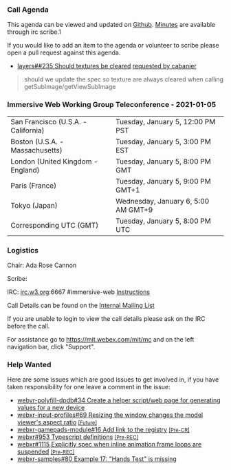 ### Call Agenda

This agenda can be viewed and updated on [Github](https://github.com/immersive-web/administrivia/blob/main/meetings/wg/2021-01-05-Immersive_Web_Working_Group_Teleconference-agenda.md). [Minutes](https://www.w3.org/2021/12/15-immersive-web-minutes.html) are available through irc scribe.1

If you would like to add an item to the agenda or volunteer to scribe please open a pull request against this agenda.

* [layers##235 Should textures be cleared](https://github.com/immersive-web/layers/issues/235) [requested by cabanier](https://github.com/immersive-web/layers/issues/235#issuecomment-747046857)
>  should we update the spec so texture are always cleared when calling getSubImage/getViewSubImage

### Immersive Web Working Group Teleconference - 2021-01-05

<table>
<tr><td> San Francisco (U.S.A. - California) <td> Tuesday, January 5, 12:00 PM PST
<tr><td> Boston (U.S.A. - Massachusetts) <td> Tuesday, January 5, 3:00 PM EST
<tr><td> London (United Kingdom - England) <td> Tuesday, January 5, 8:00 PM GMT
<tr><td> Paris (France) <td> Tuesday, January 5, 9:00 PM GMT+1
<tr><td> Tokyo (Japan) <td> Wednesday, January 6, 5:00 AM GMT+9
<tr><td> Corresponding UTC (GMT) <td> Tuesday, January 5, 8:00 PM UTC
</table>

### Logistics

Chair: Ada Rose Cannon

Scribe:

IRC: [irc.w3.org](http://irc.w3.org/):6667 #immersive-web [Instructions](https://github.com/immersive-web/administrivia/blob/main/IRC.md)

Call Details can be found on the [Internal Mailing List](https://lists.w3.org/Archives/Member/internal-immersive-web/2019Feb/0002.html)

If you are unable to login to view the call details please ask on the IRC before the call.

For assistance go to https://mit.webex.com/mit/mc  and on the left navigation bar, click "Support".

### Help Wanted

Here are some issues which are good issues to get involved in, if you have taken responsibility for one leave a comment in the issue:

- [webvr-polyfill-dpdb#34 Create a helper script/web page for generating values for a new device](https://github.com/immersive-web/webvr-polyfill-dpdb/issues/34)
- [webxr-input-profiles#69 Resizing the window changes the model viewer's aspect ratio](https://github.com/immersive-web/webxr-input-profiles/issues/69) [<small>[Future]</small>](https://api.github.com/repos/immersive-web/webxr-input-profiles/milestones/4)
- [webxr-gamepads-module#16 Add link to the registry](https://github.com/immersive-web/webxr-gamepads-module/issues/16) [<small>[Pre-CR]</small>](https://api.github.com/repos/immersive-web/webxr-gamepads-module/milestones/1)
- [webxr#953 Typescript definitions](https://github.com/immersive-web/webxr/issues/953) [<small>[Pre-REC]</small>](https://api.github.com/repos/immersive-web/webxr/milestones/16)
- [webxr#1115 Explicitly spec when inline animation frame loops are suspended](https://github.com/immersive-web/webxr/issues/1115) [<small>[Pre-REC]</small>](https://api.github.com/repos/immersive-web/webxr/milestones/16)
- [webxr-samples#80 Example 17: "Hands Test" is missing](https://github.com/immersive-web/webxr-samples/issues/80)

